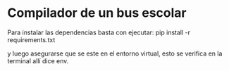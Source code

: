 
# Compilador de un bus escolar

Para instalar las dependencias basta con ejecutar: pip install -r requirements.txt

y luego asegurarse que se este en el entorno virtual, esto se verifica en la terminal allí dice env.


